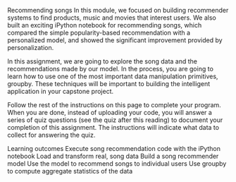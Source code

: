 Recommending songs
In this module, we focused on building recommender systems to find products, music and movies that interest users. We also built an exciting iPython notebook for recommending songs, which compared the simple popularity-based recommendation with a personalized model, and showed the significant improvement provided by personalization.

In this assignment, we are going to explore the song data and the recommendations made by our model. In the process, you are going to learn how to use one of the most important data manipulation primitives, groupby. These techniques will be important to building the intelligent application in your capstone project.

Follow the rest of the instructions on this page to complete your program. When you are done, instead of uploading your code, you will answer a series of quiz questions (see the quiz after this reading) to document your completion of this assignment. The instructions will indicate what data to collect for answering the quiz.

Learning outcomes
Execute song recommendation code with the iPython notebook
Load and transform real, song data
Build a song recommender model
Use the model to recommend songs to individual users
Use groupby to compute aggregate statistics of the data